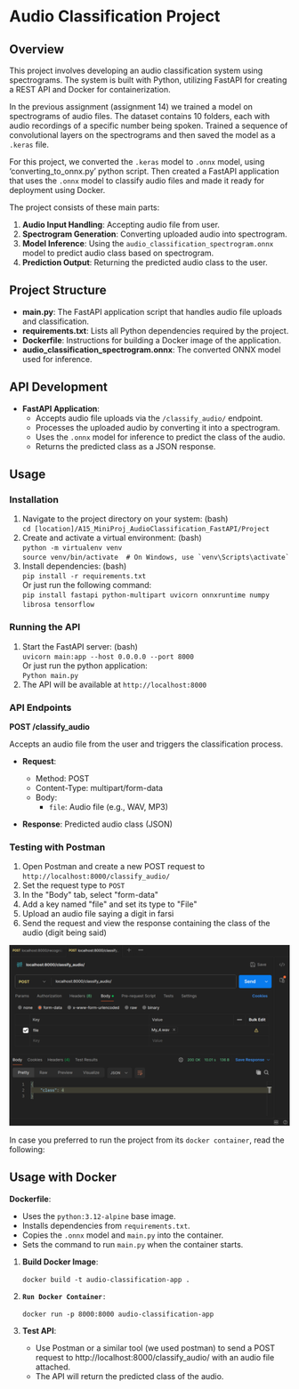 # **Audio Classification Project**

## **Overview**

This project involves developing an audio classification system using spectrograms. The system is built with Python, utilizing FastAPI for creating a REST API and Docker for containerization.  

In the previous assignment (assignment 14\) we trained a model on spectrograms of audio files. The dataset contains 10 folders, each with audio recordings of a specific number being spoken. Trained a sequence of convolutional layers on the spectrograms and then saved the model as a `.keras` file. 

For this project, we converted the `.keras`  model to `.onnx` model, using ‘converting\_to\_onnx.py’ python script. Then created a FastAPI application that uses the `.onnx` model to classify audio files and made it ready for deployment using Docker.

The project consists of these main parts:

1. **Audio Input Handling**: Accepting audio file from user.  
2. **Spectrogram Generation**: Converting uploaded audio into spectrogram.  
3. **Model Inference**: Using the `audio_classification_spectrogram.onnx` model to predict audio class based on spectrogram.  
4. **Prediction Output**: Returning the predicted audio class to the user.

## **Project Structure**

* **main.py**: The FastAPI application script that handles audio file uploads and classification.  
* **requirements.txt**: Lists all Python dependencies required by the project.  
* **Dockerfile**: Instructions for building a Docker image of the application.  
* **audio\_classification\_spectrogram.onnx**: The converted ONNX model used for inference.

## **API Development**

* **FastAPI Application**:  
  * Accepts audio file uploads via the `/classify_audio/` endpoint.  
  * Processes the uploaded audio by converting it into a spectrogram.  
  * Uses the `.onnx` model for inference to predict the class of the audio.  
  * Returns the predicted class as a JSON response.

##  **Usage**

### **Installation**

1. Navigate to the project directory on your system: (bash)  
   `cd [location]/A15_MiniProj_AudioClassification_FastAPI/Project`  
2. Create and activate a virtual environment:  (bash)  
   `python -m virtualenv venv`  
   `` source venv/bin/activate  # On Windows, use `venv\Scripts\activate` ``  
3. Install dependencies:  (bash)  
   `pip install -r requirements.txt`  
   Or just run the following command:  
   `pip install fastapi python-multipart uvicorn onnxruntime numpy librosa tensorflow`  
 


### **Running the API**

1. Start the FastAPI server:  (bash)  
   `uvicorn main:app --host 0.0.0.0 --port 8000`   
   Or just run the python application:  
   `Python main.py`  
2. The API will be available at `http://localhost:8000`

### **API Endpoints**

**POST /classify\_audio**

Accepts an audio file from the user and triggers the classification process.

* **Request**:

  * Method: POST  
  * Content-Type: multipart/form-data  
  * Body:  
    * `file`: Audio file (e.g., WAV, MP3)  
* **Response**: Predicted audio class (JSON)

### **Testing with Postman**

1. Open Postman and create a new POST request to `http://localhost:8000/classify_audio/`  
2. Set the request type to `POST`  
3. In the "Body" tab, select "form-data"  
4. Add a key named "file" and set its type to "File"  
5. Upload an audio file saying a digit in farsi  
6. Send the request and view the response containing the class of the audio (digit being said)

![Postman_test](postman_test.png)


In case you preferred to run the project from its `docker container`, read the following:

## **Usage with Docker**

**Dockerfile**:

* Uses the `python:3.12-alpine` base image.  
* Installs dependencies from `requirements.txt`.  
* Copies the `.onnx` model and `main.py` into the container.  
* Sets the command to run `main.py` when the container starts.

1. **Build Docker Image**:

   `docker build -t audio-classification-app .`

2. **`Run Docker Container`**`:`

   `docker run -p 8000:8000 audio-classification-app` 

3. **Test API**:  
   * Use Postman or a similar tool (we used postman) to send a POST request to http://localhost:8000/classify\_audio/ with an audio file attached.  
   * The API will return the predicted class of the audio.

